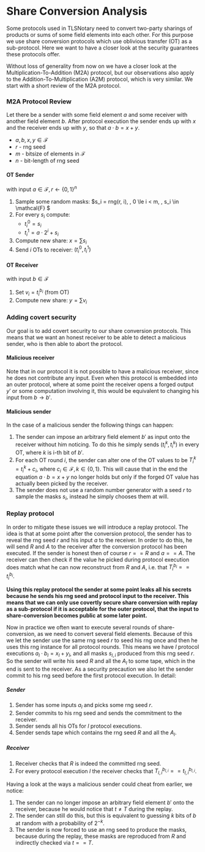 # Share Conversion Analysis
Some protocols used in TLSNotary need to convert two-party sharings of products
or sums of some field elements into each other. For this purpose we use share
conversion protocols which use oblivious transfer (OT) as a sub-protocol. Here
we want to have a closer look at the security guarantees these protocols offer.

Without loss of generality from now on we have a closer look at the
Multiplication-To-Addition (M2A) protocol, but our observations also apply to
the Addition-To-Multiplication (A2M) protocol, which is very similar. We start
with a short review of the M2A protocol.

### M2A Protocol Review
Let there be a sender with some field element $a$ and some receiver with another
field element $b$. After protocol execution the sender ends up with $x$ and the
receiver ends up with $y$, so that $a \cdot b = x + y$.
- $a,b,x,y \in \mathcal{F}$
- $r$ - rng seed
- $m$ - bitsize of elements in $\mathcal{F}$
- $n$ - bit-length of rng seed

#### OT Sender
with input $a \in \mathcal{F}, \, r \leftarrow \{0, 1\}^n$

1. Sample some random masks: $s_i = rng(r, i), \, 0 \le i < m, \, s_i \in
   \mathcal{F} $
2. For every $s_i$ compute:
    - $t_i^0 = s_i$
    - $t_i^1 = a \cdot 2^i + s_i$
3. Compute new share: $x = \sum s_i$
3. Send $i$ OTs to receiver: $(t_i^0, t_i^1)$

#### OT Receiver
with input $b \in \mathcal{F}$

1. Set $v_i = t_i^{b_i}$ (from OT)
2. Compute new share: $y = \sum v_i$

### Adding covert security
Our goal is to add covert security to our share conversion protocols. This
means that we want an honest receiver to be able to detect a malicious sender,
who is then able to abort the protocol.

#### Malicious receiver
Note that in our protocol it is not possible to have a malicious receiver, since
he does not contribute any input. Even when this protocol is embedded into an
outer protocol, where at some point the receiver opens a forged output $y'$ or some
computation involving it, this would be equivalent to changing his input from $b
\rightarrow b'$.

#### Malicious sender
In the case of a malicious sender the following things can happen:

1. The sender can impose an arbitrary field element $b'$ as input onto the
   receiver without him noticing. To do this he simply sends $(t_i^k, t_i^k)$ in
   every OT, where $k$ is i-th bit of $b'$.
2. For each OT round $i$, the sender can alter one of the OT values to be $T_i^k
   = t_i^k + c_i$, where $c_i \in \mathcal{F}, \, k \in \{0, 1\}$. This will cause
   that in the end the equation $a \cdot b = x + y$ no longer holds but only if
   the forged OT value has actually been picked by the receiver.
3. The sender does not use a random number generator with a seed $r$ to sample
   the masks $s_i$, instead he simply chooses them at will.

### Replay protocol
In order to mitigate these issues we will introduce a replay protocol. The idea
is that at some point after the conversion protocol, the sender has to reveal the rng
seed $r$ and his input $a$ to the receiver. In order to do this, he will send
$R$ and $A$ to the receiver after the conversion protocol has been executed. If
the sender is honest then of course $r == R$ and $a == A$. The receiver can then
check if the value he picked during protocol execution does match what he can
now reconstruct from $R$ and $A$, i.e. that $T_i^{b_i} == t_i^{b_i}$.

**Using this replay protocol the sender at some point leaks all his secrets
because he sends his rng seed and protocol input to the receiver. This means
that we can only use covertly secure share conversion with replay as a
sub-protocol if it is acceptable for the outer protocol, that the input to
share-conversion becomes public at some later point.**

Now in practice we often want to execute several rounds of share-conversion, as we
need to convert several field elements. Because of this we let the sender use
the same rng seed $r$ to seed his rng once and then he uses this rng instance
for all protocol rounds. This means we have $l$ protocol executions $a_l \cdot
b_l = x_l + y_l$, and all masks $s_{l, i}$ produced from this rng seed $r$.
So the sender will write his seed $R$ and all the $A_l$ to some tape, which in
the end is sent to the receiver. As a security precaution we also let the sender
commit to his rng seed before the first protocol execution. In detail:

##### Sender
1. Sender has some inputs $a_l$ and picks some rng seed $r$.
2. Sender commits to his rng seed and sends the commitment to the receiver.
3. Sender sends all his OTs for $l$ protocol executions.
4. Sender sends tape which contains the rng seed $R$ and all the $A_l$.

##### Receiver
1. Receiver checks that $R$ is indeed the committed rng seed.
2. For every protocol execution $l$ the receiver checks that $T_{l, i}^{b_{l,
   i}} == t_{l, i}^{b_{l, i}}$.

Having a look at the ways a malicious sender could cheat from earlier, we
notice:
1. The sender can no longer impose an arbitrary field element $b'$ onto the
   receiver, because he would notice that $t \neq T$ during the replay.
2. The sender can still do this, but this is equivalent to guessing $k$ bits of
   $b$ at random with a probability of $2^{-k}$.
3. The sender is now forced to use an rng seed to produce the masks, because
   during the replay, these masks are reproduced from $R$ and indirectly checked
   via $t == T$.

